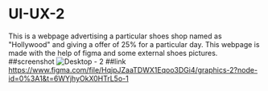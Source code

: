 # UI-UX-2
This is a webpage advertising a particular shoes shop named as "Hollywood" and giving a offer of 25% for a particular day.
This webpage is made with the help of figma and some external shoes pictures.
##screenshot
![Desktop - 2](https://user-images.githubusercontent.com/130703443/232099089-cb0f2e2b-845c-4dab-a888-d1594bf9a269.png)
##link
https://www.figma.com/file/HqjpJZaaTDWX1Eqoo3DGi4/graphics-2?node-id=0%3A1&t=6WYjhyOkX0HTrL5o-1
